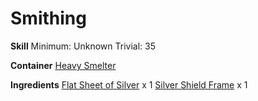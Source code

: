 <!-- TITLE: Silver Shield -->
<!-- SUBTITLE:  -->
# Smithing
**Skill**
Minimum: Unknown
Trivial: 35

**Container**
[Heavy Smelter](heavy-smelter)

**Ingredients**
[Flat Sheet of Silver](flat-sheet-of-silver) x 1
[Silver Shield Frame](silver-shield-frame) x 1